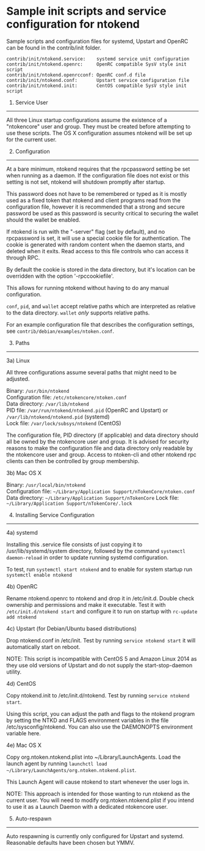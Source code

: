 Sample init scripts and service configuration for ntokend
==========================================================

Sample scripts and configuration files for systemd, Upstart and OpenRC
can be found in the contrib/init folder.

    contrib/init/ntokend.service:    systemd service unit configuration
    contrib/init/ntokend.openrc:     OpenRC compatible SysV style init script
    contrib/init/ntokend.openrcconf: OpenRC conf.d file
    contrib/init/ntokend.conf:       Upstart service configuration file
    contrib/init/ntokend.init:       CentOS compatible SysV style init script

1. Service User
---------------------------------

All three Linux startup configurations assume the existence of a "ntokencore" user
and group.  They must be created before attempting to use these scripts.
The OS X configuration assumes ntokend will be set up for the current user.

2. Configuration
---------------------------------

At a bare minimum, ntokend requires that the rpcpassword setting be set
when running as a daemon.  If the configuration file does not exist or this
setting is not set, ntokend will shutdown promptly after startup.

This password does not have to be remembered or typed as it is mostly used
as a fixed token that ntokend and client programs read from the configuration
file, however it is recommended that a strong and secure password be used
as this password is security critical to securing the wallet should the
wallet be enabled.

If ntokend is run with the "-server" flag (set by default), and no rpcpassword is set,
it will use a special cookie file for authentication. The cookie is generated with random
content when the daemon starts, and deleted when it exits. Read access to this file
controls who can access it through RPC.

By default the cookie is stored in the data directory, but it's location can be overridden
with the option '-rpccookiefile'.

This allows for running ntokend without having to do any manual configuration.

`conf`, `pid`, and `wallet` accept relative paths which are interpreted as
relative to the data directory. `wallet` *only* supports relative paths.

For an example configuration file that describes the configuration settings,
see `contrib/debian/examples/ntoken.conf`.

3. Paths
---------------------------------

3a) Linux

All three configurations assume several paths that might need to be adjusted.

Binary:              `/usr/bin/ntokend`  
Configuration file:  `/etc/ntokencore/ntoken.conf`  
Data directory:      `/var/lib/ntokend`  
PID file:            `/var/run/ntokend/ntokend.pid` (OpenRC and Upstart) or `/var/lib/ntokend/ntokend.pid` (systemd)  
Lock file:           `/var/lock/subsys/ntokend` (CentOS)  

The configuration file, PID directory (if applicable) and data directory
should all be owned by the ntokencore user and group.  It is advised for security
reasons to make the configuration file and data directory only readable by the
ntokencore user and group.  Access to ntoken-cli and other ntokend rpc clients
can then be controlled by group membership.

3b) Mac OS X

Binary:              `/usr/local/bin/ntokend`  
Configuration file:  `~/Library/Application Support/nTokenCore/ntoken.conf`  
Data directory:      `~/Library/Application Support/nTokenCore`
Lock file:           `~/Library/Application Support/nTokenCore/.lock`

4. Installing Service Configuration
-----------------------------------

4a) systemd

Installing this .service file consists of just copying it to
/usr/lib/systemd/system directory, followed by the command
`systemctl daemon-reload` in order to update running systemd configuration.

To test, run `systemctl start ntokend` and to enable for system startup run
`systemctl enable ntokend`

4b) OpenRC

Rename ntokend.openrc to ntokend and drop it in /etc/init.d.  Double
check ownership and permissions and make it executable.  Test it with
`/etc/init.d/ntokend start` and configure it to run on startup with
`rc-update add ntokend`

4c) Upstart (for Debian/Ubuntu based distributions)

Drop ntokend.conf in /etc/init.  Test by running `service ntokend start`
it will automatically start on reboot.

NOTE: This script is incompatible with CentOS 5 and Amazon Linux 2014 as they
use old versions of Upstart and do not supply the start-stop-daemon utility.

4d) CentOS

Copy ntokend.init to /etc/init.d/ntokend. Test by running `service ntokend start`.

Using this script, you can adjust the path and flags to the ntokend program by
setting the NTKD and FLAGS environment variables in the file
/etc/sysconfig/ntokend. You can also use the DAEMONOPTS environment variable here.

4e) Mac OS X

Copy org.ntoken.ntokend.plist into ~/Library/LaunchAgents. Load the launch agent by
running `launchctl load ~/Library/LaunchAgents/org.ntoken.ntokend.plist`.

This Launch Agent will cause ntokend to start whenever the user logs in.

NOTE: This approach is intended for those wanting to run ntokend as the current user.
You will need to modify org.ntoken.ntokend.plist if you intend to use it as a
Launch Daemon with a dedicated ntokencore user.

5. Auto-respawn
-----------------------------------

Auto respawning is currently only configured for Upstart and systemd.
Reasonable defaults have been chosen but YMMV.
